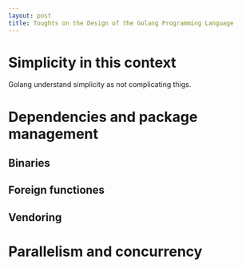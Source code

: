 ```yaml
---
layout: post
title: Toughts on the Design of the Golang Programming Language
---
```


# Simplicity in this context
Golang understand simplicity as not complicating thigs.

# Dependencies and package management
## Binaries
## Foreign functiones
## Vendoring

# Parallelism and concurrency

